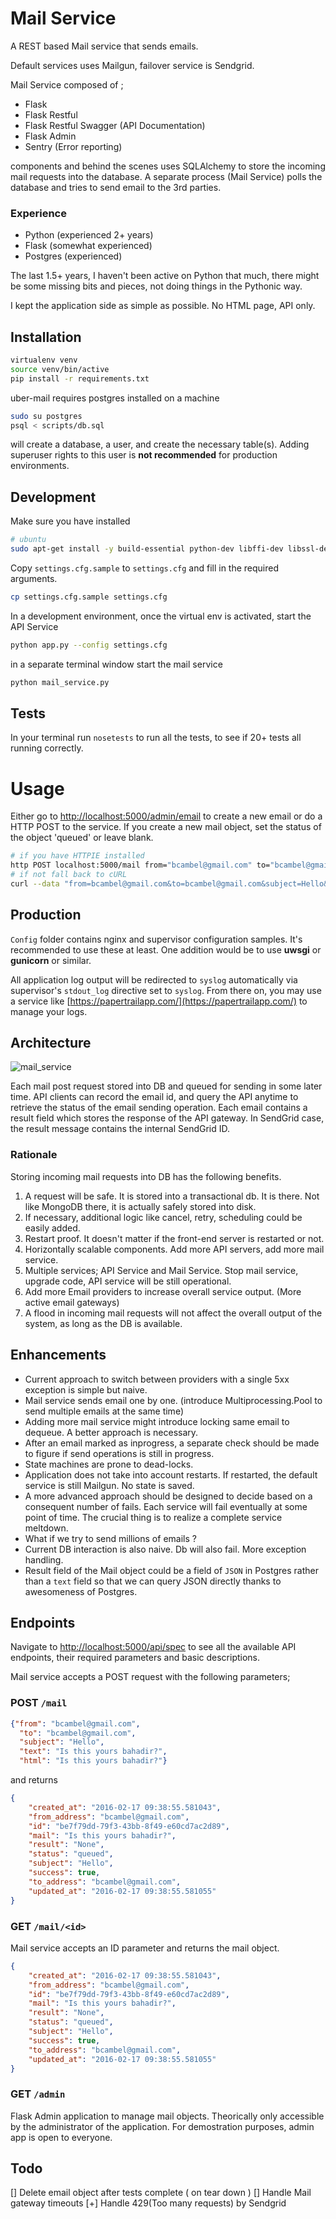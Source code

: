 # Mail Service

A REST based Mail service that sends emails.

Default services uses Mailgun, failover service is Sendgrid.

Mail Service composed of ;

- Flask
- Flask Restful
- Flask Restful Swagger (API Documentation)
- Flask Admin
- Sentry (Error reporting)

components and behind the scenes uses SQLAlchemy to store the incoming mail requests into the database. A separate process (Mail Service) polls the database and tries to send email to the 3rd parties.

### Experience

- Python (experienced 2+ years)
- Flask (somewhat experienced)
- Postgres (experienced)

The last 1.5+ years, I haven't been active on Python that much, there might be some missing bits and pieces, not doing things in the Pythonic way.

I kept the application side as simple as possible. No HTML page, API only.

## Installation

```bash
virtualenv venv
source venv/bin/active
pip install -r requirements.txt
```

uber-mail requires postgres installed on a machine

```bash
sudo su postgres
psql < scripts/db.sql
```
will create a database, a user, and create the necessary table(s). Adding superuser rights to this user is **not recommended** for production environments.

## Development

Make sure you have installed

```bash
# ubuntu
sudo apt-get install -y build-essential python-dev libffi-dev libssl-dev libgdbm-dev libpq-dev
```

Copy ```settings.cfg.sample``` to ```settings.cfg``` and fill in the required arguments.

```bash
cp settings.cfg.sample settings.cfg
```

In a development environment, once the virtual env is activated, start the API Service

```bash
python app.py --config settings.cfg
```
in a separate terminal window start the mail service

 ```bash
python mail_service.py
 ```

## Tests

In your terminal run ```nosetests``` to run all the tests, to see if 20+ tests all running correctly.


# Usage

Either go to [http://localhost:5000/admin/email](http://localhost:5000/admin/email) to create a new email or do a HTTP POST to the service. If you create a new mail object, set the status of the object 'queued' or leave blank.

```bash
# if you have HTTPIE installed
http POST localhost:5000/mail from="bcambel@gmail.com" to="bcambel@gmail.com" subject="Hello" text="This email will be sent via a Mail gateway" --form
# if not fall back to cURL
curl --data "from=bcambel@gmail.com&to=bcambel@gmail.com&subject=Hello&text=This email will be sent via a Mail gateway" localhost:5000/mail
```

## Production

```Config``` folder contains nginx and supervisor configuration samples. It's recommended to use these at least. One addition would be to use **uwsgi** or **gunicorn** or similar.

All application log output will be redirected to ```syslog``` automatically via supervisor's ```stdout_log``` directive set to ```syslog```. From there on, you may use a service like [https://papertrailapp.com/](https://papertrailapp.com/) to manage your logs.

## Architecture

![mail_service](https://cloud.githubusercontent.com/assets/144385/13109081/73411c14-d577-11e5-891b-bd66c277823b.png)

Each mail post request stored into DB and queued for sending in some later time. API clients can record the email id, and query the API anytime to retrieve the status of the email sending operation. Each email contains a result field which stores the response of the API gateway. In SendGrid case, the result message contains the internal SendGrid ID.

### Rationale

Storing incoming mail requests into DB has the following benefits.

1. A request will be safe. It is stored into a transactional db. It is there. Not like MongoDB there, it is actually safely stored into disk.
2. If necessary, additional logic like cancel, retry, scheduling could be easily added.
3. Restart proof. It doesn't matter if the front-end server is restarted or not.
4. Horizontally scalable components. Add more API servers, add more mail service.
5. Multiple services; API Service and Mail Service. Stop mail service, upgrade code, API service will be still operational.
6. Add more Email providers to increase overall service output. (More active email gateways)
7. A flood in incoming mail requests will not affect the overall output of the system, as long as the DB is available.


## Enhancements

- Current approach to switch between providers with a single 5xx exception is simple but naive.
- Mail service sends email one by one. (introduce Multiprocessing.Pool to send multiple emails at the same time)
- Adding more mail service might introduce locking same email to dequeue. A better approach is necessary.
- After an email marked as inprogress, a separate check should be made to figure if send operations is still in progress.
- State machines are prone to dead-locks.
- Application does not take into account restarts. If restarted, the default service is still Mailgun. No state is saved.
- A more advanced approach should be designed to decide based on a consequent number of fails. Each service will fail eventually at some point of time. The crucial thing is to realize a complete service meltdown.
- What if we try to send millions of emails ?
- Current DB interaction is also naive. Db will also fail. More exception handling.
- Result field of the Mail object could be a field of ```JSON``` in Postgres rather than a ```text``` field so that we can query JSON directly thanks to awesomeness of Postgres.

## Endpoints

Navigate to [http://localhost:5000/api/spec](http://localhost:5000/api/spec) to see all the available API endpoints, their required parameters and basic descriptions.

Mail service accepts a POST request with the following parameters;

### POST ```/mail```

```json
{"from": "bcambel@gmail.com",
  "to": "bcambel@gmail.com",
  "subject": "Hello",
  "text": "Is this yours bahadir?",
  "html": "Is this yours bahadir?"}
```

and returns

```json
{
    "created_at": "2016-02-17 09:38:55.581043",
    "from_address": "bcambel@gmail.com",
    "id": "be7f79dd-79f3-43bb-8f49-e60cd7ac2d89",
    "mail": "Is this yours bahadir?",
    "result": "None",
    "status": "queued",
    "subject": "Hello",
    "success": true,
    "to_address": "bcambel@gmail.com",
    "updated_at": "2016-02-17 09:38:55.581055"
}

```

### GET ```/mail/<id>```

Mail service accepts an ID parameter and returns the mail object.


```json
{
    "created_at": "2016-02-17 09:38:55.581043",
    "from_address": "bcambel@gmail.com",
    "id": "be7f79dd-79f3-43bb-8f49-e60cd7ac2d89",
    "mail": "Is this yours bahadir?",
    "result": "None",
    "status": "queued",
    "subject": "Hello",
    "success": true,
    "to_address": "bcambel@gmail.com",
    "updated_at": "2016-02-17 09:38:55.581055"
}

```

### GET ```/admin```

Flask Admin application to manage mail objects. Theorically only accessible by the administrator of the application. For demostration purposes, admin app is open to everyone.

## Todo

[] Delete email object after tests complete ( on tear down )
[] Handle Mail gateway timeouts
[+] Handle 429(Too many requests) by Sendgrid

